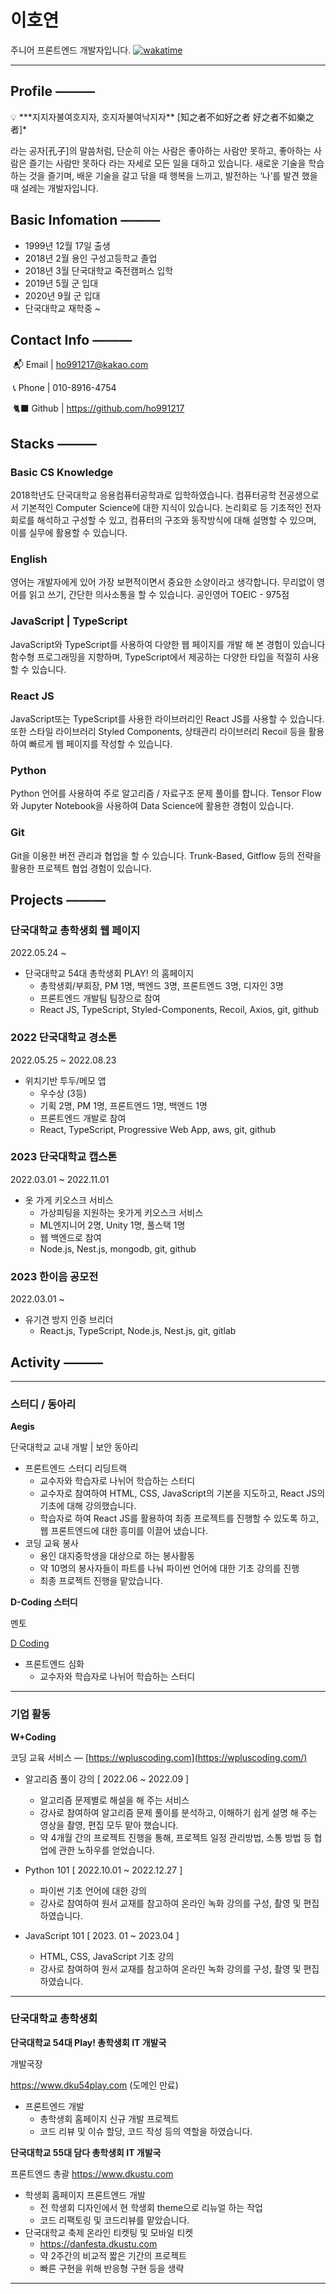 # 이호연

주니어 프론트엔드 개발자입니다.
[![wakatime](https://wakatime.com/badge/user/c6d7f260-ad25-4072-a4ea-11cdfc7fdcb9.svg)](https://wakatime.com/@c6d7f260-ad25-4072-a4ea-11cdfc7fdcb9)

---

## Profile ———

<aside>
💡 ***지지자불여호지자, 호지자불여낙지자**
[知之者不如好之者 好之者不如樂之者]*

</aside>

라는 공자[孔子]의 말씀처럼, 단순히 아는 사람은 좋아하는 사람만 못하고, 좋아하는 사람은 즐기는 사람만 못하다 라는 자세로 모든 일을 대하고 있습니다. 
새로운 기술을 학습하는 것을 즐기며, 배운 기술을 갈고 닦을 때 행복을 느끼고, 발전하는 ‘나’를 발견 했을 때 설레는 개발자입니다.

## Basic Infomation ———

- 1999년 12월 17일 출생
- 2018년 2월 용인 구성고등학교 졸업
- 2018년 3월 단국대학교 죽전캠퍼스 입학
- 2019년 5월 군 입대
- 2020년 9월 군 입대
- 단국대학교 재학중 ~

## Contact Info ———

 📬 Email | <a mailto="ho991217@kakao.com">ho991217@kakao.com</a>

 📞 Phone | 010-8916-4754

 🐈‍⬛ Github | https://github.com/ho991217

## Stacks ———

### Basic CS Knowledge

2018학년도 단국대학교 응용컴퓨터공학과로 입학하였습니다.
컴퓨터공학 전공생으로서 기본적인 Computer Science에 대한 지식이 있습니다.
논리회로 등 기초적인 전자 회로를 해석하고 구성할 수 있고, 컴퓨터의 구조와 동작방식에 대해 설명할 수 있으며, 이를 실무에 활용할 수 있습니다. 

### English

영어는 개발자에게 있어 가장 보편적이면서 중요한 소양이라고 생각합니다.
무리없이 영어를 읽고 쓰기, 간단한 의사소통을 할 수 있습니다.
공인영어 TOEIC - 975점

### JavaScript | TypeScript

JavaScript와 TypeScript를 사용하여 다양한 웹 페이지를 개발 해 본 경험이 있습니다
함수형 프로그래밍을 지향하며, TypeScript에서 제공하는 다양한 타입을 적절히 사용할 수 있습니다.

### React JS

JavaScript또는 TypeScript를 사용한 라이브러리인 React JS를 사용할 수 있습니다.
또한 스타일 라이브러리 Styled Components, 상태관리 라이브러리 Recoil 등을 활용하여 빠르게 웹 페이지를 작성할 수 있습니다.

### Python

Python 언어를 사용하여 주로 알고리즘 / 자료구조 문제 풀이를 합니다.
Tensor Flow와 Jupyter Notebook을 사용하여 Data Science에 활용한 경험이 있습니다.

### Git

Git을 이용한 버전 관리과 협업을 할 수 있습니다.
Trunk-Based, Gitflow 등의 전략을 활용한 프로젝트 협업 경험이 있습니다.

## Projects ———

### 단국대학교 총학생회 웹 페이지

2022.05.24 ~

[](https://github.com/DKU54PLAY/student-council-homepage-frontend)

- 단국대학교 54대 총학생회 PLAY! 의 홈페이지
    - 총학생회/부회장, PM 1명, 백엔드 3명, 프론트엔드 3명, 디자인 3명
    - 프론트엔드 개발팀 팀장으로 참여
    - React JS, TypeScript, Styled-Components, Recoil, Axios, git, github

### 2022 단국대학교 경소톤

2022.05.25 ~ 2022.08.23

- 위치기반 투두/메모 앱
    - 우수상 (3등)
    - 기획 2명, PM 1명, 프론트엔드 1명, 백엔드 1명
    - 프론트엔드 개발로 참여
    - React, TypeScript, Progressive Web App, aws, git, github

### 2023 단국대학교 캡스톤

2022.03.01 ~ 2022.11.01

- 옷 가게 키오스크 서비스
    - 가상피팅을 지원하는 옷가게 키오스크 서비스
    - ML엔지니어 2명, Unity 1명, 풀스택 1명
    - 웹 백엔드로 참여
    - Node.js, Nest.js, mongodb, git, github

### 2023 한이음 공모전

2022.03.01 ~ 
    
- 유기견 방지 인증 브리더
    - React.js, TypeScript, Node.js, Nest.js, git,  gitlab
    

## Activity ———

---

### 스터디 / 동아리

**Aegis**

단국대학교 교내 개발 | 보안 동아리

- 프론트엔드 스터디 리딩트랙
    - 교수자와 학습자로 나뉘어 학습하는 스터디
    - 교수자로 참여하여 HTML, CSS, JavaScript의 기본을 지도하고, React JS의 기초에 대해 강의했습니다.
    - 학습자로 하여 React JS를 활용하여 최종 프로젝트를 진행할 수 있도록 하고, 웹 프론트엔드에 대한 흥미를 이끌어 냈습니다.
- 코딩 교육 봉사
    - 용인 대지중학생을 대상으로 하는 봉사활동
    - 약 10명의 봉사자들이 파트를 나눠 파이썬 언어에 대한 기초 강의를 진행
    - 최종 프로젝트 진행을 맡았습니다.
    

**D-Coding 스터디**

멘토

[D Coding](https://www.notion.so/D-Coding-658b3b5ccd66472aaae83b0748eb96b1?pvs=21) 

- 프론트엔드 심화
    - 교수자와 학습자로 나뉘어 학습하는 스터디

---

### 기업 활동

**W+Coding**

코딩 교육 서비스 — [https://wpluscoding.com](https://wpluscoding.com/)

- 알고리즘 풀이 강의 [ 2022.06 ~ 2022.09 ]
    - 알고리즘 문제별로 해설을 해 주는 서비스
    - 강사로 참여하여 알고리즘 문제 풀이를 분석하고, 이해하기 쉽게 설명 해 주는 영상을 촬영, 편집 모두 맡아 했습니다.
    - 약 4개월 간의 프로젝트 진행을 통해, 프로젝트 일정 관리방법, 소통 방법 등 협업에 관한 노하우를 얻었습니다.
- Python 101 [ 2022.10.01 ~ 2022.12.27 ]
    - 파이썬 기초 언어에 대한 강의
    - 강사로 참여하여 원서 교재를 참고하여 온라인 녹화 강의를 구성, 촬영 및 편집 하였습니다.
    
- JavaScript 101 [ 2023. 01 ~ 2023.04 ]
    - HTML, CSS, JavaScript 기초 강의
    - 강사로 참여하여 원서 교재를 참고하여 온라인 녹화 강의를 구성, 촬영 및 편집 하였습니다.
    

---

### 단국대학교 총학생회

**단국대학교 54대 Play! 총학생회 IT 개발국**

개발국장

https://www.dku54play.com (도메인 만료)

- 프론트엔드 개발
    - 총학생회 홈페이지 신규 개발 프로젝트
    - 코드 리뷰 및 이슈 할당, 코드 작성 등의 역할을 하였습니다.

**단국대학교 55대 담다 총학생회 IT 개발국**

프론트엔드 총괄
https://www.dkustu.com 

- 학생회 홈페이지 프론트엔드 개발
    - 전 학생회 디자인에서 현 학생회 theme으로 리뉴얼 하는 작업
    - 코드 리팩토링 및 코드리뷰를 맡았습니다.
- 단국대학교 축제 온라인 티켓팅 및 모바일 티켓
    - https://danfesta.dkustu.com
    - 약 2주간의 비교적 짧은 기간의 프로젝트
    - 빠른 구현을 위해 반응형 구현 등을 생략

---
